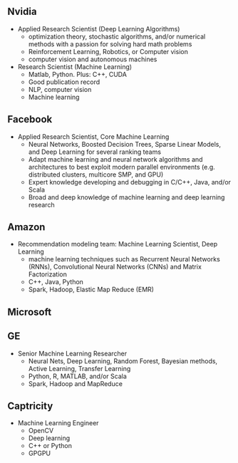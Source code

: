 

## Nvidia

+ Applied Research Scientist (Deep Learning Algorithms)
  + optimization theory, stochastic algorithms, and/or numerical methods with a passion for solving hard math problems
  + Reinforcement Learning, Robotics, or Computer vision
  + computer vision and autonomous machines
+ Research Scientist (Machine Learning)
  + Matlab, Python. Plus: C++, CUDA
  + Good publication record
  + NLP, computer vision
  + Machine learning

## Facebook

+ Applied Research Scientist, Core Machine Learning
  + Neural Networks, Boosted Decision Trees, Sparse Linear Models, and Deep Learning for several ranking teams
  + Adapt machine learning and neural network algorithms and architectures to best exploit modern parallel environments (e.g. distributed clusters, multicore SMP, and GPU)
  + Expert knowledge developing and debugging in C/C++, Java, and/or Scala
  + Broad and deep knowledge of machine learning and deep learning research

## Amazon

+ Recommendation modeling team: Machine Learning Scientist, Deep Learning
  + machine learning techniques such as Recurrent Neural Networks (RNNs), Convolutional Neural Networks (CNNs) and Matrix Factorization
  + C++, Java, Python
  + Spark, Hadoop, Elastic Map Reduce (EMR)

## Microsoft

## GE

+ Senior Machine Learning Researcher
  + Neural Nets, Deep Learning, Random Forest, Bayesian methods, Active Learning, Transfer Learning
  + Python, R, MATLAB, and/or Scala
  + Spark, Hadoop and MapReduce
 
## Captricity

+ Machine Learning Engineer
  + OpenCV
  + Deep learning
  + C++ or Python
  + GPGPU

